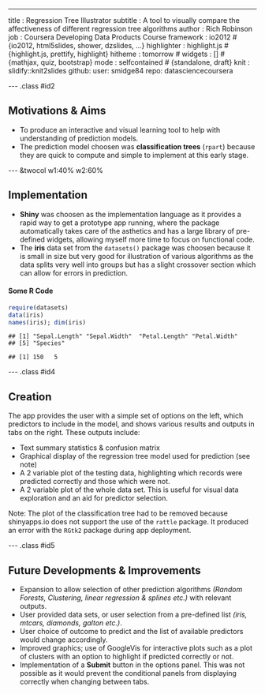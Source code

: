 ---
title       : Regression Tree Illustrator
subtitle    : A tool to visually compare the affectiveness of different regression tree algorithms
author      : Rich Robinson
job         : Coursera Developing Data Products Course
framework   : io2012        # {io2012, html5slides, shower, dzslides, ...}
highlighter : highlight.js  # {highlight.js, prettify, highlight}
hitheme     : tomorrow      # 
widgets     : []            # {mathjax, quiz, bootstrap}
mode        : selfcontained # {standalone, draft}
knit        : slidify::knit2slides
github:
  user: smidge84
  repo: datasciencecoursera
  
--- .class #id2

## Motivations & Aims

* To produce an interactive and visual learning tool to help with understanding of prediction models.
* The prediction model choosen was **classification trees** (`rpart`) because they are quick to compute and simple to implement at this early stage.

--- &twocol w1:40% w2:60% 

## Implementation

* __Shiny__ was choosen as the implementation language as it provides a rapid way to get a prototype app running, where the package automatically takes care of the asthetics and has a large library of pre-defined widgets, allowing myself more time to focus on functional code.
* The __iris__ data set from the `datasets()` package was choosen because it is small in size but very good for illustration of various algorithms as the data splits very well into groups but has a slight crossover section which can allow for errors in prediction.

#### Some R Code


```r
require(datasets)
data(iris)
names(iris); dim(iris)
```

```
## [1] "Sepal.Length" "Sepal.Width"  "Petal.Length" "Petal.Width" 
## [5] "Species"
```

```
## [1] 150   5
```




--- .class #id4

## Creation

The app provides the user with a simple set of options on the left, which predictors to include in the model, and shows various results and outputs in tabs on the right.
These outputs include:
* Text summary statistics & confusion matrix
* Graphical display of the regression tree model used for prediction (see note)
* A 2 variable plot of the testing data, highlighting which records were predicted correctly and those which were not.
* A 2 variable plot of the whole data set. This is useful for visual data exploration and an aid for predictor selection.

Note: The plot of the classification tree had to be removed because shinyapps.io does not support the use of the `rattle` package. It produced an error with the `RGtk2` package during app deployment.

--- .class #id5

## Future Developments & Improvements

* Expansion to allow selection of other prediction algorithms _(Random Forests, Clustering, linear regression & splines etc.)_ with relevant outputs.
* User provided data sets, or user selection from a pre-defined list *(iris, mtcars, diamonds, galton etc.)*.
* User choice of outcome to predict and the list of available predictors would change accordingly.
* Improved graphics; use of GoogleVis for interactive plots such as a plot of clusters with an option to highlight if predicted correctly or not.
* Implementation of a __Submit__ button in the options panel. This was not possible as it would prevent the conditional panels from displaying correctly when changing between tabs.

